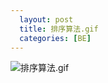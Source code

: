 ```yaml
---
  layout: post
  title: 排序算法.gif
  categories: [BE]
---
```


![排序算法.gif](https://cdn.nlark.com/yuque/0/2018/gif/122654/1533869347316-80e6bcc7-2f77-42a9-92a0-22654cb665f0.gif)
